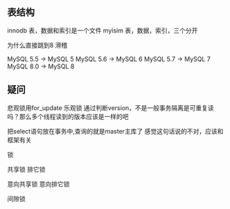 ## 表结构

innodb 表，数据和索引是一个文件
myisim 表，数据，索引，三个分开

为什么直接跳到8 滑稽

MySQL 5.5 -> MySQL 5
MySQL 5.6 -> MySQL 6
MySQL 5.7 -> MySQL 7
MySQL 8.0 -> MySQL 8

## 疑问

悲观锁用for_update
乐观锁 通过判断version，不是一般事务隔离是可重复读吗？那么多个线程读到的版本应该是一样的吧

把select语句放在事务中,查询的就是master主库了 感觉这句话说的不对，应该和框架有关

锁

共享锁
排它锁

意向共享锁
意向排它锁

间隙锁